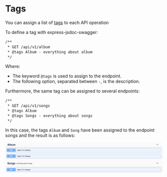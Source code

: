 # Tags
You can assign a list of [tags](https://swagger.io/docs/specification/grouping-operations-with-tags/) to each API operation

To define a tag with express-jsdoc-swagger:
```
/**
 * GET /api/v1/album
 * @tags Album - everything about album
 */
```
Where:
- The keyword `@tags` is used to assign to the endpoint.
- The following option, separated between ` - `, is the description.

Furthermore, the same tag can be assigned to several endpoints:
```
/**
 * GET /api/v1/songs
 * @tags Album
 * @tags Songs - everything about songs
 */
```
In this case, the tags `Album` and `Song` have been assigned to the endpoint songs and the result is as follows:

<img src="./assets/tags.png"/>

